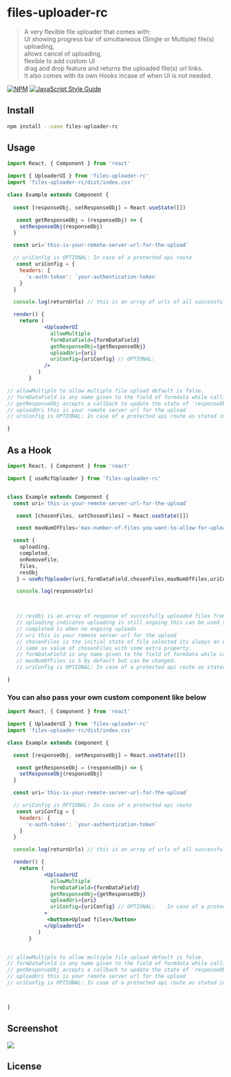 # files-uploader-rc

> A very flexible file uploader that comes with: <br/>
> UI showing progress bar of simultaneous (Single or Multiple) file(s) uploading,<br/>
> allows cancel of uploading,<br/>
> flexible to add custom UI<br/>
> drag and drop feature and returns the uploaded file(s) url links.<br/>
> It also comes with its own Hooks incase of when UI is not needed.

[![NPM](https://img.shields.io/npm/v/react-files-uploader.svg)](https://www.npmjs.com/package/rfiles-uploader-rc) [![JavaScript Style Guide](https://img.shields.io/badge/code_style-standard-brightgreen.svg)](https://standardjs.com)

## Install

```bash
npm install --save files-uploader-rc
```

## Usage

```jsx
import React, { Component } from 'react'

import { UploaderUI } from 'files-uploader-rc'
import 'files-uploader-rc/dist/index.css'

class Example extends Component {
  
  const [responseObj, setResponseObj] = React.useState([])

   const getResponseObj = (responseObj) => {
    setResponseObj(responseObj)
  }

  const uri=`this-is-your-remote-server-url-for-the-upload`

  // uriConfig is OPTIONAL: In case of a protected api route
   const uriConfig = {
    headers: {
      'x-auth-token': `your-authentication-token`
    }
  }

  console.log(returnUrls) // this is an array of urls of all successfully uploaded files

  render() {
    return (
            <UploaderUI
              allowMultiple
              formDataField={formDataField} 
              getResponseObj={getResponseObj}
              uploadUri={uri}
              uriConfig={uriConfig} // OPTIONAL:   
            />
          )
       }

// allowMultiple to allow multiple file upload default is false.
// formDataField is any name given to the field of formdata while calling thr append method e.g formdata.append(formDataField)
// getResponseObj accepts a callback to update the state of 'responseObj' in  const [responseObj, setResponseObj] = React.useStat([])
// uploadUri this is your remote server url for the upload
// uriConfig is OPTIONAL: In case of a protected api route as stated in the example above.

}
```


## As a Hook

```jsx
import React, { Component } from 'react'

import { useRcfUploader } from 'files-uploader-rc'


class Example extends Component {
  const uri=`this-is-your-remote-server-url-for-the-upload`

   const [chosenFiles, setChosenFiles] = React.useState([])

   const maxNumOfFiles='max-number-of-files-you-want-to-allow-for-upload'

  const {
    uploading,
    completed,
    onRemoveFile,
    files,
    resObj
   } = useRcfUploader(uri,formDataField,chosenFiles,maxNumOfFiles,uriConfig)

   console.log(responseUrls)


   
   // resObj is an array of response of succesfully uploaded files from the server.
   // uploading indicates uploading is still ongoing this can be used to know when to enable the submit  button
   // completed is when no ongoing uploads
   // uri this is your remote server url for the upload
   // chosenFiles is the initial state of file selected its always an empty array before any file selection.
   // same as value of chosenFiles with some extra property.
   // formDataField is any name given to the field of formdata while calling the append method e.g formdata.append(formDataField)
   // maxNumOfFiles is 5 by default but can be changed.
   // uriConfig is OPTIONAL: In case of a protected api route as stated in the example above.

}
```

### You can also pass your own custom component like below

```jsx
import React, { Component } from 'react'

import { UploaderUI } from 'files-uploader-rc'
import 'files-uploader-rc/dist/index.css'

class Example extends Component {

  const [responseObj, setResponseObj] = React.useState([])

   const getResponseObj = (responseObj) => {
    setResponseObj(responseObj)
  }

  const uri=`this-is-your-remote-server-url-for-the-upload`

  // uriConfig is OPTIONAL: In case of a protected api route
   const uriConfig = {
    headers: {
      'x-auth-token': `your-authentication-token`
    }
  }

  console.log(returnUrls) // this is an array of urls of all successfully uploaded files

  render() {
    return (
            <UploaderUI
              allowMultiple
              formDataField={formDataField} 
              getResponseObj={getResponseObj}
              uploadUri={uri}
              uriConfig={uriConfig} // OPTIONAL:    In case of a protected api route
            >
             <button>Upload files</button>
            </UploaderUI>
          )
       }


// allowMultiple to allow multiple file upload default is false.
// formDataField is any name given to the field of formdata while calling thr append method e.g formdata.append(formDataField)
// getResponseObj accepts a callback to update the state of 'responseObj' in  const [responseObj, setResponseObj] = React.useStat([])
// uploadUri this is your remote server url for the upload
// uriConfig is OPTIONAL: In case of a protected api route as stated in the example above.



}
```

## Screenshot

![](https://res.cloudinary.com/oladapo/image/upload/v1616607800/test2-folder/jmgjcy9yulh3ggnmveb8.png)

## License
